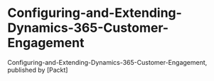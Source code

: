 # Configuring-and-Extending-Dynamics-365-Customer-Engagement
Configuring-and-Extending-Dynamics-365-Customer-Engagement, published by [Packt]
